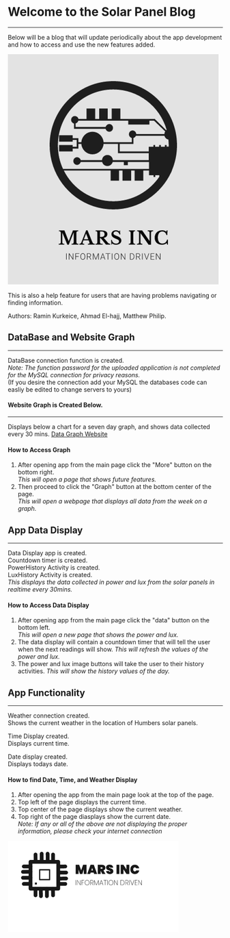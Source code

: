 # Welcome to the Solar Panel Blog
------------------------------------
Below will be a blog that will update periodically about the app development and how to access and use the new features added.

![MARSINCLogo1](/Images/MARSINCLogo1.PNG)

This is also a help feature for users that are having problems navigating or finding information.

Authors: Ramin Kurkeice, Ahmad El-hajj, Matthew Philip.

## DataBase and Website Graph
--------------------------------
DataBase connection function is created.   
*Note: The function password for the uploaded application is not completed for the MySQL connection for privacy reasons.*    
(If you desire the connection add your MySQL the databases code can easliy be edited to change servers to yours)

#### Website Graph is Created Below.
----------------------------------
Displays below a chart for a seven day graph, and shows data collected every 30 mins.
[Data Graph Website](http://apollo.humber.ca/~n01227056/MARSINC.html)

#### How to Access Graph
1. After opening app from the main page click the "More" button on the bottom right.  
*This will open a page that shows future features.*   
2. Then proceed to click the "Graph" button at the bottom center of the page.  
*This will open a webpage that displays all data from the week on a graph.*   

## App Data Display
----------------------
Data Display app is created.  
Countdown timer is created.  
PowerHistory Activity is created.  
LuxHistory Activity is created.  
*This displays the data collected in power and lux from the solar panels in realtime every 30mins.*   

#### How to Access Data Display
1. After opening app from the main page click the "data" button on the bottom left.  
*This will open a new page that shows the power and lux.*    
2. The data display will contain a countdown timer that will tell the user when the next readings will show.
*This will refresh the values of the power and lux.*
3. The power and lux image buttons will take the user to their history activities.
*This will show the history values of the day.*



## App Functionality
----------------------
Weather connection created.  
Shows the current weather in the location of Humbers solar panels.  

Time Display created.  
Displays current time.  

Date display created.  
Displays todays date.

#### How to find Date, Time, and Weather Display
1. After opening the app from the main page look at the top of the page.  
2. Top left of the page displays the current time.  
3. Top center of the page displays show the current weather.  
4. Top right of the page diasplays show the current date.  
*Note: If any or all of the above are not displaying the proper information, please check your internet connection*  




![MARSINCLogo2](/Images/mars2.png)
